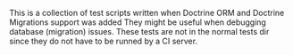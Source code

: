 This is a collection of test scripts written when Doctrine ORM and Doctrine Migrations support was added
They might be useful when debugging database (migration) issues.
These tests are not in the normal tests dir since they do not have to be runned by a CI server.